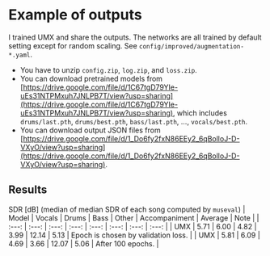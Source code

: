 # Example of outputs
I trained UMX and share the outputs. The networks are all trained by default setting except for random scaling. See `config/improved/augmentation-*.yaml`.
- You have to unzip `config.zip`, `log.zip`, and `loss.zip`.
- You can download pretrained models from [https://drive.google.com/file/d/1C67tgD79YIe-uEs31NTPMxuh7JNLPB7T/view?usp=sharing](https://drive.google.com/file/d/1C67tgD79YIe-uEs31NTPMxuh7JNLPB7T/view?usp=sharing), which includes `drums/last.pth`, `drums/best.pth`, `bass/last.pth`, ..., `vocals/best.pth`.
- You can download output JSON files from [https://drive.google.com/file/d/1_Do6fy2fxN86EEy2_6qBolloJ-D-VXyO/view?usp=sharing](https://drive.google.com/file/d/1_Do6fy2fxN86EEy2_6qBolloJ-D-VXyO/view?usp=sharing).

## Results
SDR [dB] (median of median SDR of each song computed by `museval`)
| Model | Vocals | Drums | Bass | Other | Accompaniment | Average | Note |
| :---: | :---: | :---: | :---: | :---: | :---: | :---: | :---: |
| UMX | 5.71 | 6.00 | 4.82 | 3.99 | 12.14 | 5.13 | Epoch is chosen by validation loss. |
| UMX | 5.81 | 6.09 | 4.69 | 3.66 | 12.07 | 5.06 | After 100 epochs. |
